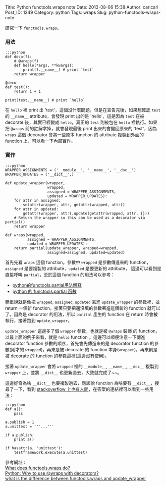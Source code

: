 Title: Python functools.wraps note
Date: 2013-08-06 15:38
Author: carlcarl
Post_ID: 1249
Category: python
Tags: wraps
Slug: python-functools-wraps-note

研究一下 `functools.wraps`。

<!--more-->

### 用法
	
	:::python
    def deco(f):
        # @wraps(f)
        def hello(*args, **kwargs):
            print(f.__name__) # print `test`
        return wrapper

    @deco
    def test():
        return 1 + 1

    print(test.__name__) # print `hello`

在 `hello` 裡 print 出
'test'，這個沒什麼問題，但是在宣告完後，如果想確認 `test` 的 `__name__`
attribute，會發現 print 出的是 'hello'，這是因為 `test` 在被 decorate
後，其實已經變成 `hello`，真正的 `test` 則被包在 `hello` 裡執行。如果把
`@wraps` 前的註解拿掉，就會發現最後 print 出來的會變回原來的
'test'，因為 `wraps` 這個 decorator 會將一些原本 function 的 attribute
複製到外面的 function 上，可以看一下內部實作。

### 實作

	:::python
    WRAPPER_ASSIGNMENTS = ('__module__', '__name__', '__doc__')
    WRAPPER_UPDATES = ('__dict__',)

    def update_wrapper(wrapper,
                       wrapped,
                       assigned = WRAPPER_ASSIGNMENTS,
                       updated = WRAPPER_UPDATES):
        for attr in assigned:
            setattr(wrapper, attr, getattr(wrapped, attr))
        for attr in updated:
            getattr(wrapper, attr).update(getattr(wrapped, attr, {}))
        # Return the wrapper so this can be used as a decorator via partial()
        return wrapper

    def wraps(wrapped,
              assigned = WRAPPER_ASSIGNMENTS,
              updated = WRAPPER_UPDATES):
        return partial(update_wrapper, wrapped=wrapped,
                       assigned=assigned, updated=updated)

首先先看 `wraps` 這個 function，參數中 `wrapped` 是參數傳進來的
function，`assigned` 是要複製的 attribute，`updated` 是要更新的
attribute， 這邊可以看到是直接呼叫 `partial`，至於這個 function
的用法可以參考：

-   [python的functools.partial用法解释][]
-   [python 的 functools.partial 函數][]

簡單說就是像把 `wrapped`, `assigned`, `updated` 丟進 `update_wrapper`
的參數裡，並 return 一個新 function，接著只要把還沒填的參數丟進這個新的
function 就可以了。因為是 decorator 的用法，所以 `parital` 產生的
function 在 return 時會被執行，接著跑到 `update_wrapper`。

`update_wrapper` 這邊多了個 `wrapper` 參數，也就是被 `@wraps` 裝飾 的
function，以最上面的例子來看，就是 `hello` function
。這邊可以順便注意一下傳進 decorator function
參數的順序，首先會先傳進來的是 decorator function 的參數(剛才的
`wrapped`)，再來是被 decorate 的 function 本身(`wrapper`)，再來則是被
decorate 的 function 的參數這樣(這邊沒有使用)。

接著 `update_wrapper` 會將 `wrapped` 裡的 `__module__`, `__name__`,
`__doc__` 複製到 `wrapper` 上，並將 `__dict__`
也更新過去，大致就完成了~~。

這邊好奇為啥 `__dict__` 也要複製過去，應該說 function 為啥要有
`__dict__`，搜尋了一下，看到 [stackoverflow
上也有人問][]，在答案的連結裡可以看到一些用法：

	:::python
    def a():
        pass

    a.publish = 1
    a.unittest = '''...'''

    if a.publish:
        print a()

    if hasattr(a, 'unittest'):
        testframework.execute(a.unittest)

參考網址：  
[What does functools.wraps do?][]  
[Python: Why to use @wraps with decorators?][]  
[what is the difference between functools.wraps and update_wrapper][]

  [python的functools.partial用法解释]: http://www.au92.com/archives/how-to-use-functools-partial-in-python.html
  [python 的 functools.partial 函數]: http://blog.blackwhite.tw/2013/02/python-functoolspartial.html
  [stackoverflow 上也有人問]: http://stackoverflow.com/questions/7439023/why-do-python-functions-have-a-dict
  [What does functools.wraps do?]: http://stackoverflow.com/questions/308999/what-does-functools-wraps-do
  [Python: Why to use @wraps with decorators?]: http://artemrudenko.wordpress.com/2013/04/15/python-why-you-need-to-use-wraps-with-decorators/
  [what is the difference between functools.wraps and update_wrapper]: http://stackoverflow.com/questions/15357776/what-is-the-difference-between-functools-wraps-and-update-wrapper
